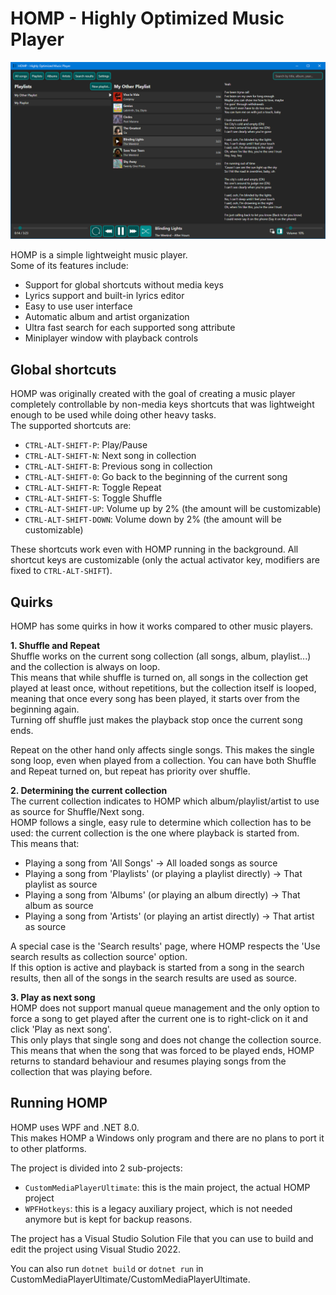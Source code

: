# HOMP - Highly Optimized Music Player  

![A screenshot of HOMP's playlists page](Assets/Screenshots/homp_playlists.png)  

HOMP is a simple lightweight music player.  
Some of its features include:
- Support for global shortcuts without media keys
- Lyrics support and built-in lyrics editor
- Easy to use user interface
- Automatic album and artist organization
- Ultra fast search for each supported song attribute
- Miniplayer window with playback controls  

## Global shortcuts  

HOMP was originally created with the goal of creating a music player completely controllable by non-media keys shortcuts that was lightweight enough to be used while doing other heavy tasks.  
The supported shortcuts are:  
- `CTRL-ALT-SHIFT-P`: Play/Pause  
- `CTRL-ALT-SHIFT-N`: Next song in collection  
- `CTRL-ALT-SHIFT-B`: Previous song in collection  
- `CTRL-ALT-SHIFT-0`: Go back to the beginning of the current song  
- `CTRL-ALT-SHIFT-R`: Toggle Repeat  
- `CTRL-ALT-SHIFT-S`: Toggle Shuffle  
- `CTRL-ALT-SHIFT-UP`: Volume up by 2% (the amount will be customizable)  
- `CTRL-ALT-SHIFT-DOWN`: Volume down by 2% (the amount will be customizable)  

These shortcuts work even with HOMP running in the background. All shortcut keys are customizable (only the actual activator key, modifiers are fixed to `CTRL-ALT-SHIFT`).  

## Quirks  

HOMP has some quirks in how it works compared to other music players.  

**1. Shuffle and Repeat**  
Shuffle works on the current song collection (all songs, album, playlist...) and the collection is always on loop.  
This means that while shuffle is turned on, all songs in the collection get played at least once, without repetitions, but the collection itself is looped, meaning that once every song has been played, it starts over from the beginning again.  
Turning off shuffle just makes the playback stop once the current song ends.  

Repeat on the other hand only affects single songs. This makes the single song loop, even when played from a collection. You can have both Shuffle and Repeat turned on, but repeat has priority over shuffle.  

**2. Determining the current collection**  
The current collection indicates to HOMP which album/playlist/artist to use as source for Shuffle/Next song.  
HOMP follows a single, easy rule to determine which collection has to be used: the current collection is the one where playback is started from.  
This means that:  
- Playing a song from 'All Songs' -> All loaded songs as source  
- Playing a song from 'Playlists' (or playing a playlist directly) -> That playlist as source  
- Playing a song from 'Albums' (or playing an album directly) -> That album as source  
- Playing a song from 'Artists' (or playing an artist directly) -> That artist as source  

A special case is the 'Search results' page, where HOMP respects the 'Use search results as collection source' option.  
If this option is active and playback is started from a song in the search results, then all of the songs in the search results are used as source.  

**3. Play as next song**  
HOMP does not support manual queue management and the only option to force a song to get played after the current one is to right-click on it and click 'Play as next song'.  
This only plays that single song and does not change the collection source.  
This means that when the song that was forced to be played ends, HOMP returns to standard behaviour and resumes playing songs from the collection that was playing before.  

## Running HOMP  

HOMP uses WPF and .NET 8.0.  
This makes HOMP a Windows only program and there are no plans to port it to other platforms.  

The project is divided into 2 sub-projects:  
- `CustomMediaPlayerUltimate`: this is the main project, the actual HOMP project  
- `WPFHotkeys`: this is a legacy auxiliary project, which is not needed anymore but is kept for backup reasons.  

The project has a Visual Studio Solution File that you can use to build and edit the project using Visual Studio 2022.  

You can also run `dotnet build` or `dotnet run` in CustomMediaPlayerUltimate/CustomMediaPlayerUltimate.
